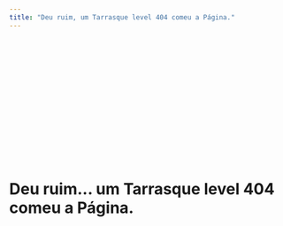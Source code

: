 ```yaml
---
title: "Deu ruim, um Tarrasque level 404 comeu a Página."
---
```


<br /> <br /> <br /> <br /> <br /> <br />

<br /> <br /> <br /> <br /> <br /> <br />
<div id="container" >

<h1>Deu ruim...
 um Tarrasque level 404 comeu a Página.</h1> 
</div>
